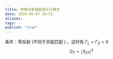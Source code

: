 ```yaml
---
title: 转换功率增益简化计算式
date: 2024-05-07 20:51
aliases: 
tags: 
publish: "true"
---
```

条件：零反射 (不同于共轭匹配 ) ，这时有 $\Gamma_{L} = \Gamma_{S} = 0$
$$
G_{T} = \mid S_{21} \mid ^{2}
$$
